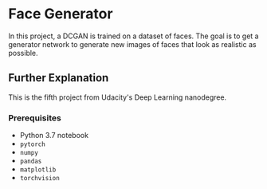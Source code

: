 # Face Generator
In this project, a DCGAN is trained on a dataset of faces. The goal is to get a generator network to generate new images of faces that look as realistic as possible.

## Further Explanation
This is the fifth project from Udacity's Deep Learning nanodegree. 

### Prerequisites
- Python 3.7 notebook 
- ```pytorch```
- ```numpy```
- ```pandas```
- ```matplotlib```
- ```torchvision```
